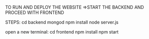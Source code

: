 TO RUN AND DEPLOY THE WEBSITE 
=>START THE BACKEND AND PROCEED WITH FRONTEND

STEPS:
   cd backend
   mongod
   npm install
   node server.js

open a new terminal:
   cd frontend
   npm install
   npm start